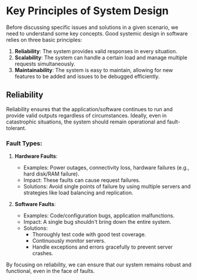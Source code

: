 # Key Principles of System Design

Before discussing specific issues and solutions in a given scenario, we need to understand some key concepts. Good systemic design in software relies on three basic principles:

1. **Reliability**: The system provides valid responses in every situation.
2. **Scalability**: The system can handle a certain load and manage multiple requests simultaneously.
3. **Maintainability**: The system is easy to maintain, allowing for new features to be added and issues to be debugged efficiently.

## Reliability

Reliability ensures that the application/software continues to run and provide valid outputs regardless of circumstances. Ideally, even in catastrophic situations, the system should remain operational and fault-tolerant.

### Fault Types:

1. **Hardware Faults**:
   - Examples: Power outages, connectivity loss, hardware failures (e.g., hard disk/RAM failure).
   - Impact: These faults can cause request failures.
   - Solutions: Avoid single points of failure by using multiple servers and strategies like load
   balancing and replication.

2. **Software Faults**:
   - Examples: Code/configuration bugs, application malfunctions.
   - Impact: A single bug shouldn't bring down the entire system.
   - Solutions:
     - Thoroughly test code with good test coverage.
     - Continuously monitor servers.
     - Handle exceptions and errors gracefully to prevent server crashes.

By focusing on reliability, we can ensure that our system remains robust and functional, even in the face of faults.
